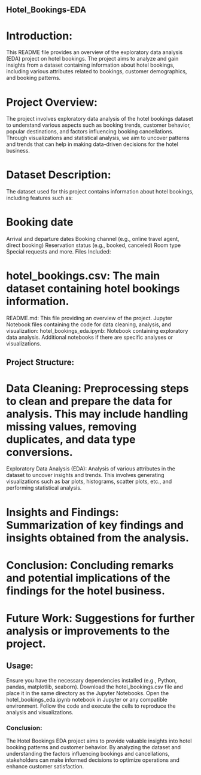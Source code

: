 ## Hotel_Bookings-EDA
# Introduction:
This README file provides an overview of the exploratory data analysis (EDA) project on hotel bookings. The project aims to analyze and gain insights from a dataset containing information about hotel bookings, including various attributes related to bookings, customer demographics, and booking patterns.

# Project Overview:
The project involves exploratory data analysis of the hotel bookings dataset to understand various aspects such as booking trends, customer behavior, popular destinations, and factors influencing booking cancellations. Through visualizations and statistical analysis, we aim to uncover patterns and trends that can help in making data-driven decisions for the hotel business.

# Dataset Description:
The dataset used for this project contains information about hotel bookings, including features such as:

# Booking date
Arrival and departure dates
Booking channel (e.g., online travel agent, direct booking)
Reservation status (e.g., booked, canceled)
Room type
Special requests
and more.
Files Included:

# hotel_bookings.csv: The main dataset containing hotel bookings information.
README.md: This file providing an overview of the project.
Jupyter Notebook files containing the code for data cleaning, analysis, and visualization:
hotel_bookings_eda.ipynb: Notebook containing exploratory data analysis.
Additional notebooks if there are specific analyses or visualizations.
## Project Structure:

# Data Cleaning: Preprocessing steps to clean and prepare the data for analysis. This may include handling missing values, removing duplicates, and data type conversions.
Exploratory Data Analysis (EDA): Analysis of various attributes in the dataset to uncover insights and trends. This involves generating visualizations such as bar plots, histograms, scatter plots, etc., and performing statistical analysis.
# Insights and Findings: Summarization of key findings and insights obtained from the analysis.
# Conclusion: Concluding remarks and potential implications of the findings for the hotel business.
# Future Work: Suggestions for further analysis or improvements to the project.
## Usage:

Ensure you have the necessary dependencies installed (e.g., Python, pandas, matplotlib, seaborn).
Download the hotel_bookings.csv file and place it in the same directory as the Jupyter Notebooks.
Open the hotel_bookings_eda.ipynb notebook in Jupyter or any compatible environment.
Follow the code and execute the cells to reproduce the analysis and visualizations.
### Conclusion:
The Hotel Bookings EDA project aims to provide valuable insights into hotel booking patterns and customer behavior. By analyzing the dataset and understanding the factors influencing bookings and cancellations, stakeholders can make informed decisions to optimize operations and enhance customer satisfaction.
